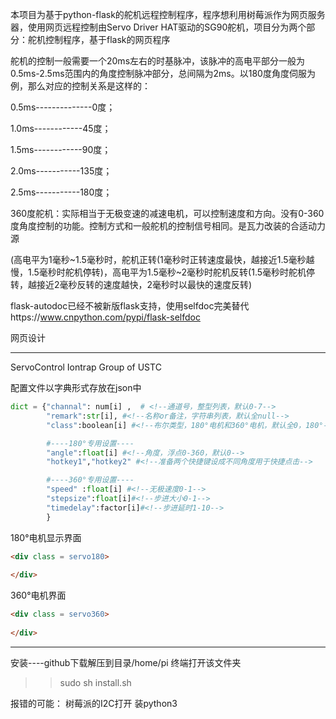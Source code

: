本项目为基于python-flask的舵机远程控制程序，程序想利用树莓派作为网页服务器，使用网页远程控制由Servo Driver HAT驱动的SG90舵机，项目分为两个部分：舵机控制程序，基于flask的网页程序

舵机的控制一般需要一个20ms左右的时基脉冲，该脉冲的高电平部分一般为0.5ms-2.5ms范围内的角度控制脉冲部分，总间隔为2ms。以180度角度伺服为例，那么对应的控制关系是这样的：

   0.5ms--------------0度；

   1.0ms------------45度；

   1.5ms------------90度；

   2.0ms-----------135度；

   2.5ms-----------180度；


   360度舵机：实际相当于无极变速的减速电机，可以控制速度和方向。没有0-360度角度控制的功能。控制方式和一般舵机的控制信号相同。是瓦力改装的合适动力源


(高电平为1毫秒~1.5毫秒时，舵机正转(1毫秒时正转速度最快，越接近1.5毫秒越慢，1.5毫秒时舵机停转)，高电平为1.5毫秒~2毫秒时舵机反转(1.5毫秒时舵机停转，越接近2毫秒反转的速度越快，2毫秒时以最快的速度反转)



flask-autodoc已经不被新版flask支持，使用selfdoc完美替代https://www.cnpython.com/pypi/flask-selfdoc



网页设计

-----

ServoControl                                                                                                                     Iontrap Group of USTC

配置文件以字典形式存放在json中

```python
dict = {"channal": num[i] ,  # <!--通道号，整型列表，默认0-7--> 
		"remark":str[i], #<!--名称or备注，字符串列表，默认全null-->
		"class":boolean[i] #<!--布尔类型，180°电机和360°电机，默认全0，180°-->

		#----180°专用设置----
		"angle":float[i] #<!--角度，浮点0-360，默认0-->
		"hotkey1","hotkey2" #<!--准备两个快捷键设成不同角度用于快捷点击-->

		#----360°专用设置----
		"speed" :float[i] #<!--无极速度0-1-->
		"stepsize":float[i]#<!--步进大小0-1-->
		"timedelay":factor[i]#<!--步进延时1-10-->
		}
```

180°电机显示界面

```html
<div class = servo180>
    
</div>
```

360°电机界面

```html
<div class = servo360>
    
</div>
```



---

安装----github下载解压到目录/home/pi   终端打开该文件夹 
>> sudo sh install.sh

报错的可能：
树莓派的I2C打开
装python3

